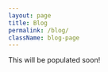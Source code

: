 ```yaml
---
layout: page
title: Blog
permalink: /blog/
className: blog-page
---
```


<div> This will be populated soon!</div>
<!-- 
<div class="blog-grid">
  {% for post in site.posts %}
  <div class="blog-content">
    <div class="blog-meta">
      {{ post.date | date: "%B %d, %Y" }}
    </div>
    
    <h3><a href="{{ post.url | relative_url }}">{{ post.title }}</a></h3>
    
    {{ post.excerpt }}
    
    <a href="{{ post.url | relative_url }}" class="read-more">Read More</a>
  </div>
  {% endfor %}
</div> -->
